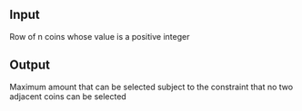 Input
--------------
Row of n coins whose value is a positive integer

Output
---------
Maximum amount that can be selected subject to the constraint that no two adjacent coins can be selected